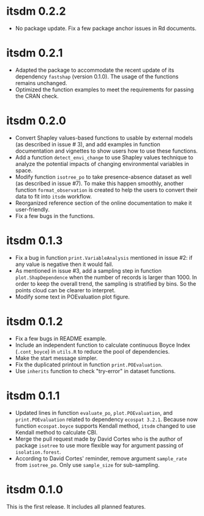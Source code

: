 # itsdm 0.2.2

- No package update. Fix a few package anchor issues in Rd documents.

# itsdm 0.2.1

- Adapted the package to accommodate the recent update of its dependency `fastshap` (version 0.1.0). The usage of the functions remains unchanged.
- Optimized the function examples to meet the requirements for passing the CRAN check.

# itsdm 0.2.0

- Convert Shapley values-based functions to usable by external models (as described in issue # 3), and add examples in function documentation and vignettes to show users how to use these functions.
- Add a function `detect_envi_change` to use Shapley values technique to analyze the potential impacts of changing environmental variables in space.
- Modify function `isotree_po` to take presence-absence dataset as well (as described in issue #7). To make this happen smoothly, another function `format_observation` is created to help the users to convert their data to fit into `itsdm` workflow.
- Reorganized reference section of the online documentation to make it user-friendly.
- Fix a few bugs in the functions.

# itsdm 0.1.3

- Fix a bug in function `print.VariableAnalysis` mentioned in issue #2: if any value is negative then it would fail. 
- As mentioned in issue #3, add a sampling step in function `plot.ShapDependence` when the number of records is larger than 1000. In order to keep the overall trend, the sampling is stratified by bins. So the points cloud can be clearer to interpret.
- Modify some text in POEvaluation plot figure.

# itsdm 0.1.2

- Fix a few bugs in README example.
- Include an independent function to calculate continuous Boyce Index (`.cont_boyce`) in `utils.R` to reduce the pool of dependencies.
- Make the start message simpler.
- Fix the duplicated printout in function `print.POEvaluation`.
- Use `inherits` function to check "try-error" in dataset functions.

# itsdm 0.1.1

- Updated lines in function `evaluate_po`, `plot.POEvaluation`, and `print.POEvaluation` related to dependency `ecospat 3.2.1`. Because now function `ecospat.boyce` supports Kendall method, `itsdm` changed to use Kendall method to calculate CBI.
- Merge the pull request made by David Cortes who is the author of package `isotree` to use more flexible way for argument passing of `isolation.forest`.
- According to David Cortes' reminder, remove argument `sample_rate` from `isotree_po`. Only use `sample_size` for sub-sampling.

# itsdm 0.1.0

This is the first release. It includes all planned features.
